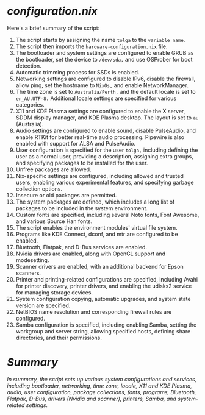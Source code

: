 # *configuration.nix*
Here's a brief summary of the script:

1. The script starts by assigning the name `tolga` to the `variable name`.
2. The script then imports the `hardware-configuration.nix` file.
3. The bootloader and system settings are configured to enable GRUB as the bootloader, set the device to `/dev/sda,` and use OSProber for boot detection.
4. Automatic trimming process for SSDs is enabled.
5. Networking settings are configured to disable IPv6, disable the firewall, allow ping, set the hostname to `NixOs,` and enable NetworkManager.
6. The time zone is set to `Australia/Perth,` and the default locale is set to `en_AU.UTF-8.` Additional locale settings are specified for various categories.
7. X11 and KDE Plasma settings are configured to enable the X server, SDDM display manager, and KDE Plasma desktop. The layout is set to `au` (Australia).
8. Audio settings are configured to enable sound, disable PulseAudio, and enable RTKit for better real-time audio processing. Pipewire is also enabled with support for ALSA and PulseAudio.
9. User configuration is specified for the user `tolga,` including defining the user as a normal user, providing a description, assigning extra groups, and specifying packages to be installed for the user.
10. Unfree packages are allowed.
11. Nix-specific settings are configured, including allowed and trusted users, enabling various experimental features, and specifying garbage collection options.
12. Insecure or old packages are permitted.
13. The system packages are defined, which includes a long list of packages to be included in the system environment.
14. Custom fonts are specified, including several Noto fonts, Font Awesome, and various Source Han fonts.
15. The script enables the environment modules' virtual file system.
16. Programs like KDE Connect, dconf, and mtr are configured to be enabled.
17. Bluetooth, Flatpak, and D-Bus services are enabled.
18. Nvidia drivers are enabled, along with OpenGL support and modesetting.
19. Scanner drivers are enabled, with an additional backend for Epson scanners.
20. Printer and printing-related configurations are specified, including Avahi for printer discovery, printer drivers, and enabling the udisks2 service for managing storage devices.
21. System configuration copying, automatic upgrades, and system state version are specified.
22. NetBIOS name resolution and corresponding firewall rules are configured.
23. Samba configuration is specified, including enabling Samba, setting the workgroup and server string, allowing specified hosts, defining share directories, and their permissions.

# *Summary*
*In summary, the script sets up various system configurations and services, including bootloader, networking, time zone, locale, X11 and KDE Plasma, audio, user configuration, package collections, fonts, programs, Bluetooth, Flatpak, D-Bus, drivers (Nvidia and scanner), printers, Samba, and system-related settings.*

[^note]:
